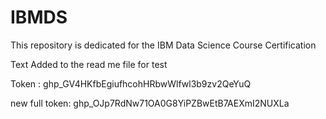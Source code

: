 # IBMDS
This repository is dedicated for the IBM Data Science Course Certification 

Text Added to the read me file for test 

Token : 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

new full token: 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


